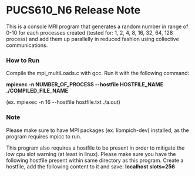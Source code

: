 # PUCS610_N6 Release Note
This is a console MRI program that generates a random number in range of 0-10 for each processes created (tested for: 1, 2, 4, 8, 16, 32, 64, 128 process) and add them up parallelly in reduced fashion using collective communications.


### How to Run
Compile the mpi_multiLoads.c with gcc. Run it with the following command:

**mpiexec -n NUMBER_OF_PROCESS --hostfile HOSTFILE_NAME ./COMPILED_FILE_NAME**

(ex. mpiexec -n 16 --hostfile hostfile.txt ./a.out)


### Note
Please make sure to have MPI packages (ex. libmpich-dev) installed, as the program requires mpicc to run.

This program also requires a hostfile to be present in order to mitigate the low cpu slot warning (at least in linux). Please make sure you have the following hostfile present within same directory as this program. Create a hostfile, add the following content to it and save:
**localhost slots=256**
